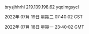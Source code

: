 brysjhhrhl 219.139.198.62 yqqlmgsycl

2022年 07月 19日 星期二 07:40:02 CST

2022年 07月 18日 星期一 23:40:02 GMT
